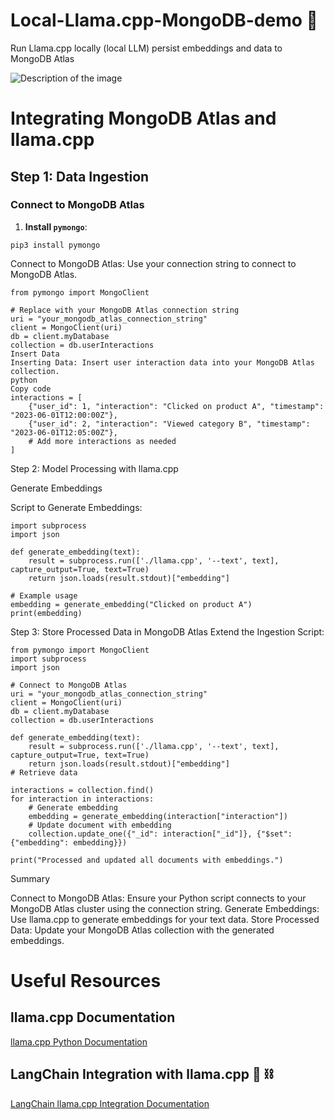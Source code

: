 # Local-Llama.cpp-MongoDB-demo 🦙
Run Llama.cpp locally (local LLM) persist embeddings and data to MongoDB Atlas

![Description of the image](https://drive.google.com/uc?export=view&id=1mxAWh35Psc6uxbTjRkViAhoW35v-U-zq)

# Integrating MongoDB Atlas and llama.cpp

## Step 1: Data Ingestion

### Connect to MongoDB Atlas

1. **Install `pymongo`**:
```
pip3 install pymongo
```     
Connect to MongoDB Atlas: Use your connection string to connect to MongoDB Atlas.

```
from pymongo import MongoClient

# Replace with your MongoDB Atlas connection string
uri = "your_mongodb_atlas_connection_string"
client = MongoClient(uri)
db = client.myDatabase
collection = db.userInteractions
Insert Data
Inserting Data: Insert user interaction data into your MongoDB Atlas collection.
python
Copy code
interactions = [
    {"user_id": 1, "interaction": "Clicked on product A", "timestamp": "2023-06-01T12:00:00Z"},
    {"user_id": 2, "interaction": "Viewed category B", "timestamp": "2023-06-01T12:05:00Z"},
    # Add more interactions as needed
]
```

Step 2: Model Processing with llama.cpp

Generate Embeddings

Script to Generate Embeddings:
```
import subprocess
import json

def generate_embedding(text):
    result = subprocess.run(['./llama.cpp', '--text', text], capture_output=True, text=True)
    return json.loads(result.stdout)["embedding"]

# Example usage
embedding = generate_embedding("Clicked on product A")
print(embedding)
```

Step 3: Store Processed Data in MongoDB Atlas
Extend the Ingestion Script:
```
from pymongo import MongoClient
import subprocess
import json

# Connect to MongoDB Atlas
uri = "your_mongodb_atlas_connection_string"
client = MongoClient(uri)
db = client.myDatabase
collection = db.userInteractions

def generate_embedding(text):
    result = subprocess.run(['./llama.cpp', '--text', text], capture_output=True, text=True)
    return json.loads(result.stdout)["embedding"]
# Retrieve data

interactions = collection.find()
for interaction in interactions:
    # Generate embedding
    embedding = generate_embedding(interaction["interaction"])
    # Update document with embedding
    collection.update_one({"_id": interaction["_id"]}, {"$set": {"embedding": embedding}})

print("Processed and updated all documents with embeddings.")
```

Summary

Connect to MongoDB Atlas: Ensure your Python script connects to your MongoDB Atlas cluster using the connection string.
Generate Embeddings: Use llama.cpp to generate embeddings for your text data.
Store Processed Data: Update your MongoDB Atlas collection with the generated embeddings.

# Useful Resources

## llama.cpp Documentation
[llama.cpp Python Documentation](https://llama-cpp-python.readthedocs.io/en/latest/)

## LangChain Integration with llama.cpp 🦜 ⛓️
[LangChain llama.cpp Integration Documentation](https://python.langchain.com/v0.2/docs/integrations/llms/llamacpp/)


